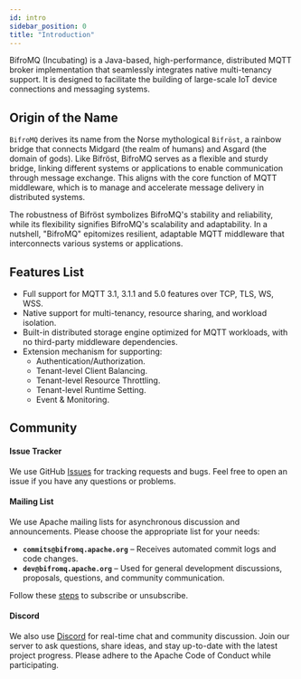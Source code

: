 ```yaml
---
id: intro
sidebar_position: 0
title: "Introduction"
---
```


BifroMQ (Incubating) is a Java-based, high-performance, distributed MQTT broker implementation that seamlessly integrates native multi-tenancy support. It is designed to facilitate the building of large-scale IoT device connections and messaging
systems.

## Origin of the Name

`BifroMQ` derives its name from the Norse mythological `Bifröst`, a rainbow bridge that connects Midgard (the realm of humans) and Asgard (the domain of gods). Like Bifröst, BifroMQ serves as a flexible and sturdy bridge, linking different
systems or applications to enable communication through message exchange. This aligns with the core function of MQTT middleware, which is to manage and accelerate message delivery in distributed systems.

The robustness of Bifröst symbolizes BifroMQ's stability and reliability, while its flexibility signifies BifroMQ's scalability and adaptability. In a nutshell, "BifroMQ" epitomizes resilient, adaptable MQTT middleware that interconnects
various systems or applications.

## Features List

- Full support for MQTT 3.1, 3.1.1 and 5.0 features over TCP, TLS, WS, WSS.
- Native support for multi-tenancy, resource sharing, and workload isolation.
- Built-in distributed storage engine optimized for MQTT workloads, with no third-party middleware dependencies.
- Extension mechanism for supporting:
  - Authentication/Authorization.
  - Tenant-level Client Balancing.
  - Tenant-level Resource Throttling.
  - Tenant-level Runtime Setting.
  - Event & Monitoring.

## Community

#### **Issue Tracker**

We use GitHub [Issues](https://github.com/apache/bifromq/issues) for tracking requests and bugs. Feel free to open an issue if you have any questions or problems.

#### **Mailing List**

We use Apache mailing lists for asynchronous discussion and announcements. Please choose the appropriate list for your needs:

* **`commits@bifromq.apache.org`** – Receives automated commit logs and code changes.
* **`dev@bifromq.apache.org`** – Used for general development discussions, proposals, questions, and community communication.

Follow these [steps](../../../community/#how-to-subscribe) to subscribe or unsubscribe.

#### **Discord**

We also use [Discord](https://discord.gg/Pfs3QRadRB) for real-time chat and community discussion. Join our server to ask questions, share ideas, and stay up-to-date with the latest project progress. Please adhere to the Apache Code of Conduct while participating.
